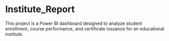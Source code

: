 # Institute_Report
This project is a Power BI dashboard designed to analyze student enrollment, course performance, and certificate issuance for an educational institute.
